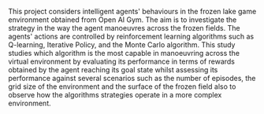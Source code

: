 This project considers intelligent agents' behaviours in the frozen lake game environment obtained from Open AI Gym. The aim is to investigate the strategy in the way the agent manoeuvres across the frozen fields. The agents' actions are controlled by reinforcement learning algorithms such as Q-learning, Iterative Policy, and the Monte Carlo algorithm. This study studies which algorithm is the most capable in manoeuvring across the virtual environment by evaluating its performance in terms of rewards obtained by the agent reaching its goal state whilst assessing its performance against several scenarios such as the number of episodes, the grid size of the environment and the surface of the frozen field also to observe how the algorithms strategies operate in a more complex environment.
